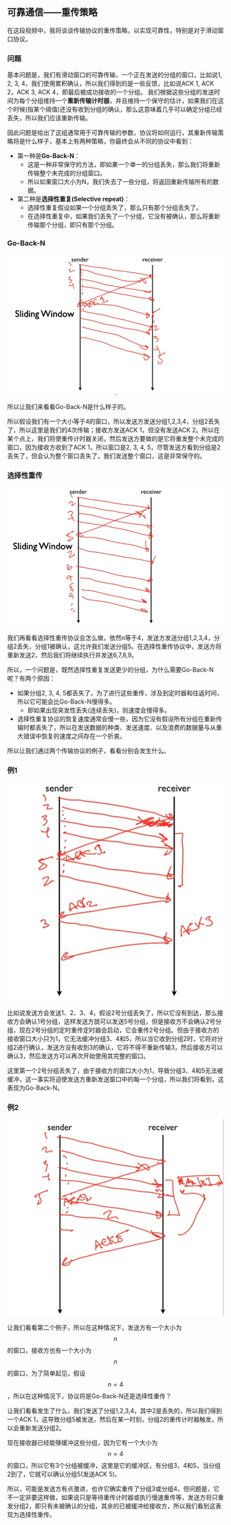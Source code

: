 ## 可靠通信——重传策略

在这段视频中，我将谈谈传输协议的重传策略，以实现可靠性，特别是对于滑动窗口协议。



### 问题

基本问题是，我们有滑动窗口的可靠传输，一个正在发送的分组的窗口，比如说1, 2, 3, 4，我们使用累积确认，所以我们得到的是一些反馈，比如说ACK 1, ACK 2，ACK 3, ACK 4，即最后被成功接收的一个分组。 我们根据这些分组的发送时间为每个分组维持一个**重新传输计时器**，并且维持一个保守的估计，如果我们在这个时候(指某个阈值)还没有收到分组的确认，那么这意味着几乎可以确定分组已经丢失，所以我们应该重新传输。

因此问题是给出了这组通常用于可靠传输的参数，协议将如何运行，其重新传输策略将是什么样子，基本上有两种策略，你最终会从不同的协议中看到：

- 第一种是**Go-Back-N**：
  - 这是一种非常保守的方法，即如果一个单一的分组丢失，那么我们将重新传输整个未完成的分组窗口。
  - 所以如果窗口大小为N，我们失去了一些分组，将返回重新传输所有的数据。
- 第二种是**选择性重复(Selective repeat)**：
  - 选择性重复假设如果一个分组丢失了，那么只有那个分组丢失了。
  - 在选择性重复中，如果我们丢失了一个分组，它没有被确认，那么将重新传输那个分组，即只有那个分组。



### Go-Back-N

![](../.gitbook/Unit2-Transport/2.10/1.jpg)

所以让我们来看看Go-Back-N是什么样子的。

所以假设我们有一个大小等于4的窗口，所以发送方发送分组1,2,3,4，分组2丢失了，所以这里是我们的4次传输；接收方发送ACK 1，但没有发送ACK 2。所以在某个点上，我们将使重传计时器关闭，然后发送方要做的是它将重发整个未完成的窗口，因为接收方收到了ACK 1，所以窗口是2, 3, 4, 5，尽管发送方看到分组是2丢失了，但会认为整个窗口丢失了，我们发送整个窗口，这是非常保守的。



### 选择性重传

![](../.gitbook/Unit2-Transport/2.10/2.jpg)

我们再看看选择性重传协议会怎么做，依然n等于4，发送方发送分组1,2,3,4，分组2丢失，分组1被确认，这允许我们发送分组5。在选择性重传协议中，发送方将重新发送2，然后我们将继续执行并发送6,7,8,9。

所以，一个问题是，既然选择性重复发送更少的分组，为什么需要Go-Back-N呢？有两个原因：

- 如果分组2, 3, 4, 5都丢失了，为了进行这些重传，涉及到定时器和往返时间，所以它可能会比Go-Back-N慢得多。
  - 即如果出现突发性丢失(连续丢失)，则速度会慢得多。
- 选择性重复协议的恢复速度通常会慢一些，因为它没有假设所有分组在重新传输时都丢失了，所以在发送数据的种类、发送速度、以及浪费的数据量与从重大错误中恢复的速度之间存在一个折衷。



所以让我们通过两个传输协议的例子，看看分别会发生什么。

### 例1

![](../.gitbook/Unit2-Transport/2.10/3.jpg)

比如说发送方会发送1、2、3、4，假设2号分组丢失了，所以它没有到达，那么接收方会确认1号分组，这样发送方就可以发送5号分组，但是接收方不会确认2号分组，现在2号分组的定时重传定时器会启动，它会重传2号分组。但由于接收方的接收窗口大小只为1，它无法缓冲分组3、4和5，所以当它收到分组2时，它将对分组2进行确认，发送方没有收到3的确认，它将不得不重新传输3，然后接收方可以确认3，然后发送方可以再次开始使用其完整的窗口。

这里第一个2号分组丢失了，由于接收方的窗口大小为1，导致分组3、4和5无法被缓冲，这一事实将迫使发送方重新发送窗口中的每一个分组，所以我们将看到，这表现为Go-Back-N。



### 例2

![](../.gitbook/Unit2-Transport/2.10/4.jpg)

让我们看看第二个例子，所以在这种情况下，发送方有一个大小为$$n$$的窗口，接收方也有一个大小为$$n$$的窗口，为了简单起见，假设$$n=4$$，所以在这种情况下，协议将是Go-Back-N还是选择性重传？

让我们看看发生了什么，我们发送了分组1,2,3,4，其中2是丢失的，所以我们得到一个ACK 1，这导致分组5被发送，然后在某一时刻，分组2的重传计时器触发，所以会重新发送分组2。

现在接收器已经能够缓冲这些分组，因为它有一个大小为$$n = 4$$的窗口，所以它有3个分组被缓冲，这里是它的缓冲区，有分组3，4和5，当分组2到了，它就可以确认分组5(发送ACK 5)。

所以，可能是发送方有点激进，也许它确实重传了分组3或分组4，但问题是，它不一定非要这样做，如果说只是等待重传计时器或执行慢速重传等，发送方将只重发分组2，即只有未被确认的分组，其余的已被缓冲给接收方，所以我们看到这表现为选择性重传。